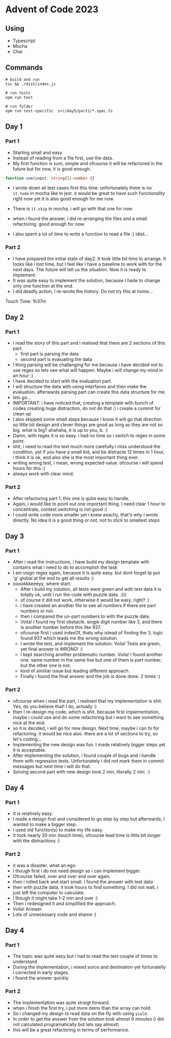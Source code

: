 # Advent of Code 2023

## Using

- Typescript
- Mocha
- Chai

## Commands

```shell
# build and run
tsc && ./dist/index.js

# run tests
npm run test

# run folder
npm run test-specific  src/day5/part1/*.spec.ts
```
## Day 1

### Part 1

- Starting small and easy
- Instead of reading from a file first, use the data.
- My first function is sum, simple and ofcourse it will be refactored in the future but for now, it is good enough.
```ts
function sum(input: string[]):number {}
```
- I wrote down all test cases first this time. unfortunately there is no `it.todo` in mocha like in jest. it would be great to have such functionality right now yet it is also good enough for me now. 
- There is `it.skip` in mocha, i will go with that one for now.

- when i found the answer, i did re-arranging the files and a small refactoring. good enough for now.
- i also spent a lot of time to write a function to read a file :) idiot...

### Part 2

- I have prepared the initial state of day2. It took little bit time to arrange. It looks like i lost time, but I feel like I have a baseline to work with for the next days. The future will tell us the situation. Now it is ready to implement.
- It was quite easy to implement the solution, because I hade to change only one function at the end.
- I did deadly action, I re-wrote the history. Do not try this at home...

Touch Time: 1h37m

## Day 2

### Part 1

- I read the story of this part and i realised that there are 2 sections of this part.
  - first part is parsing the data
  - second part is evaluating the data
- I thing parsing will be challanging for me because i have decided not to use regex so lets see what will happen. Maybe i will change my mind in an hour :)
- I have decided to start with the evaluation part. 
- I will structure the data with using interfaces and then make the evaluation. afterwards parsing part can create this data structure for me.
- lets go...
- IMPORTANT: i have noticed that, creating a template with bunch of codes creating huge distraction, do not do that :) i create a commit for clean up
- I also skipped some small steps because I know it will go that direction so little bit design and clever things are good as long as they are not so big. what is big? ahahaha, it is up to you, b. :)
- Damn, with regex it is so easy. i had no time so i switch to regex in some point.
- shit, i need to read the text much more carefully.i miss understood the condition. yet if you have a small kid, and be distracte 12 times in 1 hour, i think it is ok, and also she is the most important thing ever.
- writing wrong test, i mean, wrong expected value. ofcourse i will spend hours for this :(
- always work with clear mind.

### Part 2

- After refactoring part 1, this one is quite easy to handle.
- Again, i would like to point out one important thing. I need clear 1 hour to concentrate, context switching is not good :)
- I could write code more smaller yet i knew exactly, that's why i wrote directly. No idea it is a good thing or not, not to stick to smallest steps

## Day 3

### Part 1

- After i read the instructions, i have build my design template with contains what i need to do to accomplish the task
- I am usign regex again, because it is quite easy. but dont forget tp put 'g' global at the end to get all results :)
- ooookkkeeeyy, where start. 
  - After i build my solution, all tests were green and with test data it is totatly ok, until i run the code with puzzle data. :)))
  - of course it did not work, otherwise it would be easy, right? :)
  - i have created an another file to see all numbers if there are part numbers or not.
  - then i compared the un-part numbers to with the puzzle data. 
  - Voila! I found my first obstacle. single digit number like 3, and there is another number before this like 937. 
  - ofcourse first i used indexOf, thats why istead of finding the 3, logic found 937 which leads me the wrong solution.
  - I wrote the test, and implement the solution. Voila! Tests are green, yet final answer is WRONG! :)
  - I kept searching another problematic number. Voila! I found another one. same number in the same line but one of them is part number, but the other one is not.
  - kind of similiar issue but leading different approach.
  - Finally i found the final answer and the job is done done. 2 times :)

### Part 2

- ofcourse when i read the part, i realised that my implementation is shit. Yes, do you believe that! I do, actually :)
- then I re-design my code, which is shit. because first implementation, maybe i could use and do some refactoring but i want to see something nice at the end.
- so it is decided, i will go for new design. Next time, maybe i can fo for refactoring. it would be nice also. there are a lot of sections to try, so let's coding...
- Implementing the new design was fun. I made relatively bigger steps yet it is acceptable.
- After implementing the solution, i found couple of bugs and i handle them with regression tests. Unfortunately i did not mark them in commit messages but next time i will do that.
- Solving second part with new design took 2 min, literally 2 min. :)


## Day 4

### Part 1

- It is relatively easy. 
- I made a design first and considered to go step by step but afterwards, I wanted to make a bigger step.
- I used old function(s) to make my life easy.
- It took nearly 30 min (touch time), ofcourse lead time is little bit longer with the distractions :)


### Part 2

- it was a disaster. what an ego. 
- I though first i do not need design so i can implement bigger.
- Ofcourse failed, over and over and over again.
- then i rolled back and start small. I found the answer with test data
- then with puzzle data, it took hours to find something. I did not wait, i just left the computer to calculate.
- I though it might take 1-2 min and over :)
- Then i redesigned it and simplified the approach.
- Voila! Answer.
- Lots of unnecessary code and shame :)


## Day 4

### Part 1

- The topic was quite easy but i had to read the text couple of times to understand
- During the implementation, i mixed sorce and destination yet fortunatelly i corrected in early stages. 
- i found the answer quickly.

### Part 2

- The implementation was quite straigt forward.
- when i finish the first try, i put more items than the array can hold.
- So i changed my design to read data on the fly with using `yield`.
- In order to get the answer from the solution took almost 6 minutes (i did not calculated programatically but lets say almost)
- this will be a great refactoring in terms of performance.





